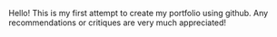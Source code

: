 Hello! This is my first attempt to create my portfolio using github. Any recommendations or critiques are very much appreciated!
